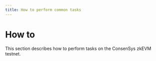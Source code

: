 ```yaml
---
title: How to perform common tasks
---
```


# How to

This section describes how to perform tasks on the ConsenSys zkEVM testnet.
